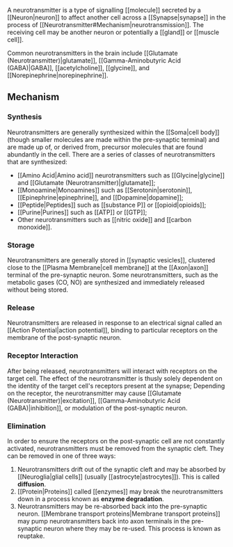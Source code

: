 A neurotransmitter is a type of signalling [[molecule]] secreted by a [[Neuron|neuron]] to affect another cell across a [[Synapse|synapse]] in the process of [[Neurotransmitter#Mechanism|neurotransmission]]. The receiving cell may be another neuron or potentially a [[gland]] or [[muscle cell]].

Common neurotransmitters in the brain include [[Glutamate (Neurotransmitter)|glutamate]], [[Gamma-Aminobutyric Acid (GABA)|GABA]], [[acetylcholine]], [[glycine]], and [[Norepinephrine|norepinephrine]].

## Mechanism

### Synthesis

Neurotransmitters are generally synthesized within the [[Soma|cell body]] (though smaller molecules are made within the pre-synaptic terminal) and are made up of, or derived from, precursor molecules that are found abundantly in the cell. There are a series of classes of neurotransmitters that are synthesized:

- [[Amino Acid|Amino acid]] neurotransmitters such as [[Glycine|glycine]] and [[Glutamate (Neurotransmitter)|glutamate]];
- [[Monoamine|Monoamines]] such as [[Serotonin|serotonin]], [[Epinephrine|epinephrine]], and [[Dopamine|dopamine]];
- [[Peptide|Peptides]] such as [[substance P]] or [[opioid|opioids]];
- [[Purine|Purines]] such as [[ATP]] or [[GTP]];
- Other neurotransmitters such as [[nitric oxide]] and [[carbon monoxide]].

### Storage

Neurotransmitters are generally stored in [[synaptic vesicles]], clustered close to the [[Plasma Membrane|cell membrane]] at the [[Axon|axon]] terminal of the pre-synaptic neuron. Some neurotransmitters, such as the metabolic gases (CO, NO) are synthesized and immediately released without being stored.

### Release

Neurotransmitters are released in response to an electrical signal called an [[Action Potential|action potential]], binding to particular receptors on the membrane of the post-synaptic neuron.

### Receptor Interaction

After being released, neurotransmitters will interact with receptors on the target cell. The effect of the neurotransmitter is thusly solely dependent on the identity of the target cell's receptors present at the synapse; Depending on the receptor, the neurotransmitter may cause [[Glutamate (Neurotransmitter)|excitation]], [[Gamma-Aminobutyric Acid (GABA)|inhibition]], or modulation of the post-synaptic neuron.

### Elimination

In order to ensure the receptors on the post-synaptic cell are not constantly activated, neurotransmitters must be removed from the synaptic cleft. They can be removed in one of three ways:

1. Neurotransmitters drift out of the synaptic cleft and may be absorbed by [[Neuroglia|glial cells]] (usually [[astrocyte|astrocytes]]). This is called **diffusion**.
2. [[Protein|Proteins]] called [[enzymes]] may break the neurotransmitters down in a process known as **enzyme degradation**.
3. Neurotransmitters may be re-absorbed back into the pre-synaptic neuron. [[Membrane transport proteins|Membrane transport proteins]] may pump neurotransmitters back into axon terminals in the pre-synaptic neuron where they may be re-used. This process is known as reuptake.